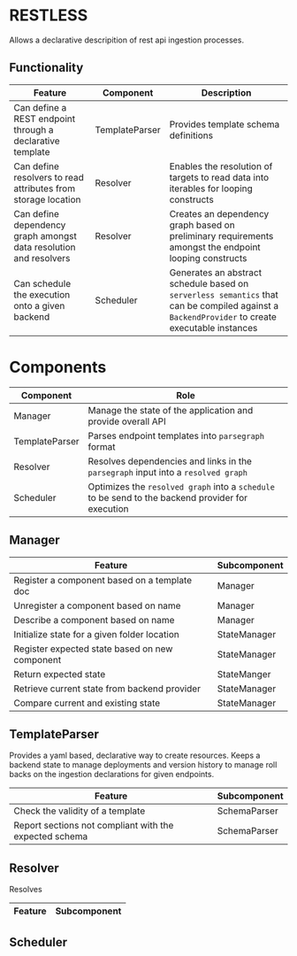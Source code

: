 # RESTLESS
Allows a declarative descripition of rest api ingestion processes. 

## Functionality
Feature | Component | Description
------ | ----- | ----
Can define a REST endpoint through a declarative template | TemplateParser | Provides template schema definitions
Can define resolvers to read attributes from storage location | Resolver | Enables the resolution of targets to read data into iterables for looping constructs
Can define dependency graph amongst data resolution and resolvers | Resolver | Creates an dependency graph based on preliminary requirements amongst the endpoint looping constructs
Can schedule the execution onto a given backend | Scheduler | Generates an abstract schedule based on `serverless semantics` that can be compiled against a `BackendProvider` to create executable instances

# Components
Component | Role
-------- | ---------
Manager | Manage the state of the application and provide overall API
TemplateParser | Parses endpoint templates into `parsegraph` format
Resolver | Resolves dependencies and links in the `parsegraph` input into a `resolved graph`
Scheduler | Optimizes the `resolved graph` into a `schedule` to be send to the backend provider for execution

## Manager

Feature | Subcomponent 
------ | ----------
Register a component based on a template doc | Manager
Unregister a component based on name | Manager
Describe a component based on name | Manager
Initialize state for a given folder location | StateManager
Register expected state based on new component | StateManager
Return expected state | StateManger
Retrieve current state from backend provider | StateManager
Compare current and existing state | StateManager
## TemplateParser
Provides a yaml based, declarative way to create resources. Keeps a backend state to manage deployments and version history to manage roll backs on the ingestion declarations for given endpoints. 

Feature | Subcomponent 
------ | ----------
Check the validity of a template | SchemaParser
Report sections not compliant with the expected schema | SchemaParser
## Resolver 
Resolves

Feature | Subcomponent 
------ | ----------

## Scheduler

